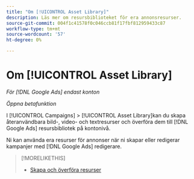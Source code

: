 ```yaml
---
title: "Om [!UICONTROL Asset Library]"
description: Läs mer om resursbiblioteket för era annonsresurser.
source-git-commit: 004f1c41578f0c046ccb81f17fbf812959433c87
workflow-type: tm+mt
source-wordcount: '57'
ht-degree: 0%

---
```


# Om [!UICONTROL Asset Library]

<!-- Combine with "Create" page into one page? -->

*För [!DNL Google Ads] endast konton*

*Öppna betafunktion*

I [!UICONTROL Campaigns] > [!UICONTROL Asset Library]kan du skapa återanvändbara bild-, video- och textresurser och överföra dem till [!DNL Google Ads] resursbibliotek på kontonivå.

Ni kan använda era resurser för annonser när ni skapar eller redigerar kampanjer med [!DNL Google Ads] redigerare.

>[!MORELIKETHIS]
>
>* [Skapa och överföra resurser](/help/search-social-commerce/campaign-management/asset-library/asset-create.md)
